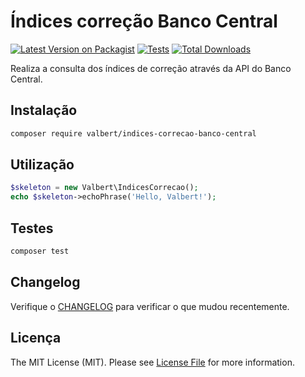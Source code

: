 # Índices correção Banco Central

[![Latest Version on Packagist](https://img.shields.io/packagist/v/valbert/indices-correcao-banco-central.svg?style=flat-square)](https://packagist.org/packages/valbert/indices-correcao-banco-central)
[![Tests](https://github.com/valbert/indices-correcao-banco-central/actions/workflows/run-tests.yml/badge.svg?branch=main)](https://github.com/valbert/indices-correcao-banco-central/actions/workflows/run-tests.yml)
[![Total Downloads](https://img.shields.io/packagist/dt/valbert/indices-correcao-banco-central.svg?style=flat-square)](https://packagist.org/packages/valbert/indices-correcao-banco-central)

Realiza a consulta dos índices de correção através da API do Banco Central.

## Instalação
```bash
composer require valbert/indices-correcao-banco-central
```

## Utilização

```php
$skeleton = new Valbert\IndicesCorrecao();
echo $skeleton->echoPhrase('Hello, Valbert!');
```

## Testes

```bash
composer test
```

## Changelog

Verifique o [CHANGELOG](CHANGELOG.md) para verificar o que mudou recentemente.

## Licença

The MIT License (MIT). Please see [License File](LICENSE.md) for more information.
